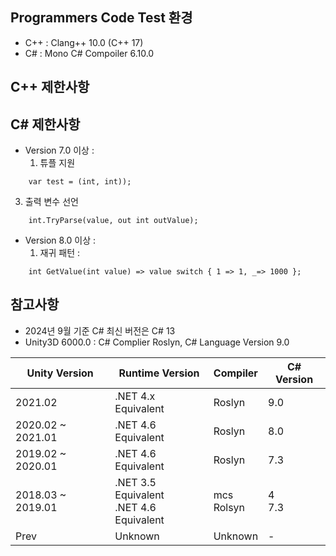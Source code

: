 ## Programmers Code Test 환경
 - C++ : Clang++ 10.0 (C++ 17)
 - C# : Mono C# Compoiler 6.10.0

## C++ 제한사항


## C# 제한사항
 - Version 7.0 이상 :
   1. 튜플 지원
```
    var test = (int, int));
```
   3. 출력 변수 선언
```  
    int.TryParse(value, out int outValue);
```
 - Version 8.0 이상 :
   1. 재귀 패턴 :
``` 
    int GetValue(int value) => value switch { 1 => 1, _=> 1000 };
```
## 참고사항
 - 2024년 9월 기준 C# 최신 버전은 C# 13
 - Unity3D 6000.0 : C# Complier Roslyn, C# Language Version 9.0

| Unity Version | Runtime Version | Compiler | C# Version |
| --- | --- | --- | --- |
| 2021.02  | .NET 4.x Equivalent |  Roslyn | 9.0 |
| 2020.02 ~ 2021.01 | .NET 4.6 Equivalent | Roslyn | 8.0 |
| 2019.02 ~ 2020.01 | .NET 4.6 Equivalent | Roslyn | 7.3 |
| 2018.03 ~ 2019.01 | .NET 3.5 Equivalent <br> .NET 4.6 Equivalent | mcs <br> Rolsyn | 4 <br> 7.3 |
| Prev | Unknown | Unknown | - |
